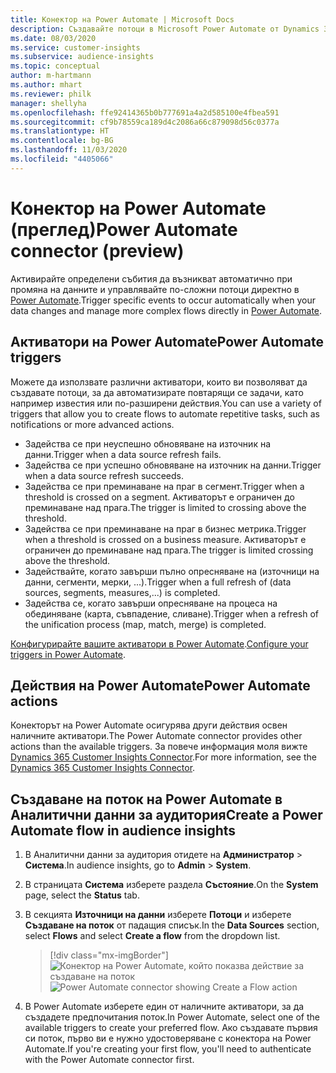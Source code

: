 ```yaml
---
title: Конектор на Power Automate | Microsoft Docs
description: Създавайте потоци в Microsoft Power Automate от Dynamics 365 Customer Insights.
ms.date: 08/03/2020
ms.service: customer-insights
ms.subservice: audience-insights
ms.topic: conceptual
author: m-hartmann
ms.author: mhart
ms.reviewer: philk
manager: shellyha
ms.openlocfilehash: ffe92414365b0b777691a4a2d585100e4fbea591
ms.sourcegitcommit: cf9b78559ca189d4c2086a66c879098d56c0377a
ms.translationtype: HT
ms.contentlocale: bg-BG
ms.lasthandoff: 11/03/2020
ms.locfileid: "4405066"
---
```

# <a name="power-automate-connector-preview"></a><span data-ttu-id="d1c22-103">Конектор на Power Automate (преглед)</span><span class="sxs-lookup"><span data-stu-id="d1c22-103">Power Automate connector (preview)</span></span>

<span data-ttu-id="d1c22-104">Активирайте определени събития да възникват автоматично при промяна на данните и управлявайте по-сложни потоци директно в [Power Automate](https://flow.microsoft.com/).</span><span class="sxs-lookup"><span data-stu-id="d1c22-104">Trigger specific events to occur automatically when your data changes and manage more complex flows directly in [Power Automate](https://flow.microsoft.com/).</span></span>

## <a name="power-automate-triggers"></a><span data-ttu-id="d1c22-105">Активатори на Power Automate</span><span class="sxs-lookup"><span data-stu-id="d1c22-105">Power Automate triggers</span></span>

<span data-ttu-id="d1c22-106">Можете да използвате различни активатори, които ви позволяват да създавате потоци, за да автоматизирате повтарящи се задачи, като например известия или по-разширени действия.</span><span class="sxs-lookup"><span data-stu-id="d1c22-106">You can use a variety of triggers that allow you to create flows to automate repetitive tasks, such as notifications or more advanced actions.</span></span> 

- <span data-ttu-id="d1c22-107">Задейства се при неуспешно обновяване на източник на данни.</span><span class="sxs-lookup"><span data-stu-id="d1c22-107">Trigger when a data source refresh fails.</span></span> 
- <span data-ttu-id="d1c22-108">Задейства се при успешно обновяване на източник на данни.</span><span class="sxs-lookup"><span data-stu-id="d1c22-108">Trigger when a data source refresh succeeds.</span></span>
- <span data-ttu-id="d1c22-109">Задейства се при преминаване на праг в сегмент.</span><span class="sxs-lookup"><span data-stu-id="d1c22-109">Trigger when a threshold is crossed on a segment.</span></span> <span data-ttu-id="d1c22-110">Активаторът е ограничен до преминаване над прага.</span><span class="sxs-lookup"><span data-stu-id="d1c22-110">The trigger is limited to crossing above the threshold.</span></span>
- <span data-ttu-id="d1c22-111">Задейства се при преминаване на праг в бизнес метрика.</span><span class="sxs-lookup"><span data-stu-id="d1c22-111">Trigger when a threshold is crossed on a business measure.</span></span> <span data-ttu-id="d1c22-112">Активаторът е ограничен до преминаване над прага.</span><span class="sxs-lookup"><span data-stu-id="d1c22-112">The trigger is limited crossing above the threshold.</span></span>
- <span data-ttu-id="d1c22-113">Задействайте, когато завърши пълно опресняване на (източници на данни, сегменти, мерки, ...).</span><span class="sxs-lookup"><span data-stu-id="d1c22-113">Trigger when a full refresh of (data sources, segments, measures,...) is completed.</span></span>
- <span data-ttu-id="d1c22-114">Задейства се, когато завърши опресняване на процеса на обединяване (карта, съвпадение, сливане).</span><span class="sxs-lookup"><span data-stu-id="d1c22-114">Trigger when a refresh of the unification process (map, match, merge) is completed.</span></span>

<span data-ttu-id="d1c22-115">[Конфигурирайте вашите активатори в Power Automate](https://flow.microsoft.com/connectors/shared_customerinsights/dynamics-365-customer-insights-connector/).</span><span class="sxs-lookup"><span data-stu-id="d1c22-115">[Configure your triggers in Power Automate](https://flow.microsoft.com/connectors/shared_customerinsights/dynamics-365-customer-insights-connector/).</span></span>

## <a name="power-automate-actions"></a><span data-ttu-id="d1c22-116">Действия на Power Automate</span><span class="sxs-lookup"><span data-stu-id="d1c22-116">Power Automate actions</span></span>
<span data-ttu-id="d1c22-117">Конекторът на Power Automate осигурява други действия освен наличните активатори.</span><span class="sxs-lookup"><span data-stu-id="d1c22-117">The Power Automate connector provides other actions than the available triggers.</span></span> <span data-ttu-id="d1c22-118">За повече информация моля вижте [Dynamics 365 Customer Insights Connector](https://docs.microsoft.com/connectors/customerinsights/).</span><span class="sxs-lookup"><span data-stu-id="d1c22-118">For more information, see the [Dynamics 365 Customer Insights Connector](https://docs.microsoft.com/connectors/customerinsights/).</span></span>

## <a name="create-a-power-automate-flow-in-audience-insights"></a><span data-ttu-id="d1c22-119">Създаване на поток на Power Automate в Аналитични данни за аудитория</span><span class="sxs-lookup"><span data-stu-id="d1c22-119">Create a Power Automate flow in audience insights</span></span>

1. <span data-ttu-id="d1c22-120">В Аналитични данни за аудитория отидете на **Администратор** > **Система**.</span><span class="sxs-lookup"><span data-stu-id="d1c22-120">In audience insights, go to **Admin** > **System**.</span></span>

1. <span data-ttu-id="d1c22-121">В страницата **Система** изберете раздела **Състояние**.</span><span class="sxs-lookup"><span data-stu-id="d1c22-121">On the **System** page, select the **Status** tab.</span></span>

1. <span data-ttu-id="d1c22-122">В секцията **Източници на данни** изберете **Потоци** и изберете **Създаване на поток** от падащия списък.</span><span class="sxs-lookup"><span data-stu-id="d1c22-122">In the **Data Sources** section, select **Flows** and select **Create a flow** from the dropdown list.</span></span>
   > [!div class="mx-imgBorder"]
   > <span data-ttu-id="d1c22-123">![Конектор на Power Automate, който показва действие за създаване на поток](media/power-automate-connector-create-flow.png "Конектор на Power Automate, който показва действие за създаване на поток")</span><span class="sxs-lookup"><span data-stu-id="d1c22-123">![Power Automate connector showing Create a Flow action](media/power-automate-connector-create-flow.png "Power Automate connector showing Create a Flow action")</span></span>

1. <span data-ttu-id="d1c22-124">В Power Automate изберете един от наличните активатори, за да създадете предпочитания поток.</span><span class="sxs-lookup"><span data-stu-id="d1c22-124">In Power Automate, select one of the available triggers to create your preferred flow.</span></span> <span data-ttu-id="d1c22-125">Ако създавате първия си поток, първо ви е нужно удостоверяване с конектора на Power Automate.</span><span class="sxs-lookup"><span data-stu-id="d1c22-125">If you're creating your first flow, you'll need to authenticate with the Power Automate connector first.</span></span>
